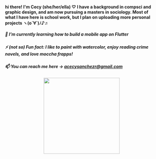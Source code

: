 #### <p align="center">
#### hi there! I'm Cecy (she/her/ella) ♡ I have a background in compsci and graphic design, and am now pursuing a masters in sociology. Most of what I have here is school work, but I plan on uploading more personal projects ヽ(o´∀`)ﾉ♪♬
##### 🌱 I’m currently learning how to build a mobile app on Flutter
##### ⚡ (not so) Fun fact: I like to paint with watercolor, enjoy reading crime novels, and love moccha frapps!
##### 📫 You can reach me here -> acecysanchezr@gmail.com

<p align="center">
<img src="https://i.pinimg.com/originals/88/e6/e4/88e6e4860735b137d74c0baa5c7d678d.gif" width="250">
</p>

#### </p>
<!--
**acsanchezr/acsanchezr** is a ✨ _special_ ✨ repository because its `README.md` (this file) appears on your GitHub profile.

Here are some ideas to get you started:

- 🔭 I’m currently working on ...
- 🌱 I’m currently learning ...
- 👯 I’m looking to collaborate on ...
- 🤔 I’m looking for help with ...
- 💬 Ask me about ...
- 📫 How to reach me: ...
- 😄 Pronouns: ...
- ⚡ Fun fact: ...
-->

